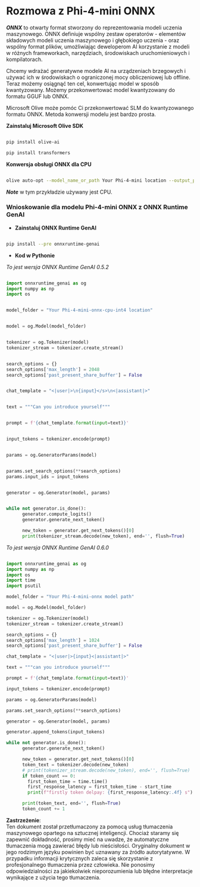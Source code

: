 # **Rozmowa z Phi-4-mini ONNX**

***ONNX*** to otwarty format stworzony do reprezentowania modeli uczenia maszynowego. ONNX definiuje wspólny zestaw operatorów - elementów składowych modeli uczenia maszynowego i głębokiego uczenia - oraz wspólny format plików, umożliwiając deweloperom AI korzystanie z modeli w różnych frameworkach, narzędziach, środowiskach uruchomieniowych i kompilatorach.

Chcemy wdrażać generatywne modele AI na urządzeniach brzegowych i używać ich w środowiskach o ograniczonej mocy obliczeniowej lub offline. Teraz możemy osiągnąć ten cel, konwertując model w sposób kwantyzowany. Możemy przekonwertować model kwantyzowany do formatu GGUF lub ONNX.

Microsoft Olive może pomóc Ci przekonwertować SLM do kwantyzowanego formatu ONNX. Metoda konwersji modelu jest bardzo prosta.

**Zainstaluj Microsoft Olive SDK**

```bash

pip install olive-ai

pip install transformers

```

**Konwersja obsługi ONNX dla CPU**

```bash

olive auto-opt --model_name_or_path Your Phi-4-mini location --output_path Your onnx ouput location --device cpu --provider CPUExecutionProvider --precision int4 --use_model_builder --log_level 1

```

***Note*** w tym przykładzie używany jest CPU.

### **Wnioskowanie dla modelu Phi-4-mini ONNX z ONNX Runtime GenAI**

- **Zainstaluj ONNX Runtime GenAI**

```bash

pip install --pre onnxruntime-genai

```

- **Kod w Pythonie**

*To jest wersja ONNX Runtime GenAI 0.5.2*

```python

import onnxruntime_genai as og
import numpy as np
import os


model_folder = "Your Phi-4-mini-onnx-cpu-int4 location"


model = og.Model(model_folder)


tokenizer = og.Tokenizer(model)
tokenizer_stream = tokenizer.create_stream()


search_options = {}
search_options['max_length'] = 2048
search_options['past_present_share_buffer'] = False


chat_template = "<|user|>\n{input}</s>\n<|assistant|>"


text = """Can you introduce yourself"""


prompt = f'{chat_template.format(input=text)}'


input_tokens = tokenizer.encode(prompt)


params = og.GeneratorParams(model)


params.set_search_options(**search_options)
params.input_ids = input_tokens


generator = og.Generator(model, params)


while not generator.is_done():
      generator.compute_logits()
      generator.generate_next_token()

      new_token = generator.get_next_tokens()[0]
      print(tokenizer_stream.decode(new_token), end='', flush=True)

```

*To jest wersja ONNX Runtime GenAI 0.6.0*

```python

import onnxruntime_genai as og
import numpy as np
import os
import time
import psutil

model_folder = "Your Phi-4-mini-onnx model path"

model = og.Model(model_folder)

tokenizer = og.Tokenizer(model)
tokenizer_stream = tokenizer.create_stream()

search_options = {}
search_options['max_length'] = 1024
search_options['past_present_share_buffer'] = False

chat_template = "<|user|>{input}<|assistant|>"

text = """can you introduce yourself"""

prompt = f'{chat_template.format(input=text)}'

input_tokens = tokenizer.encode(prompt)

params = og.GeneratorParams(model)

params.set_search_options(**search_options)

generator = og.Generator(model, params)

generator.append_tokens(input_tokens)

while not generator.is_done():
      generator.generate_next_token()

      new_token = generator.get_next_tokens()[0]
      token_text = tokenizer.decode(new_token)
      # print(tokenizer_stream.decode(new_token), end='', flush=True)
      if token_count == 0:
        first_token_time = time.time()
        first_response_latency = first_token_time - start_time
        print(f"firstly token delpay: {first_response_latency:.4f} s")

      print(token_text, end='', flush=True)
      token_count += 1

```

**Zastrzeżenie**:  
Ten dokument został przetłumaczony za pomocą usług tłumaczenia maszynowego opartego na sztucznej inteligencji. Chociaż staramy się zapewnić dokładność, prosimy mieć na uwadze, że automatyczne tłumaczenia mogą zawierać błędy lub nieścisłości. Oryginalny dokument w jego rodzimym języku powinien być uznawany za źródło autorytatywne. W przypadku informacji krytycznych zaleca się skorzystanie z profesjonalnego tłumaczenia przez człowieka. Nie ponosimy odpowiedzialności za jakiekolwiek nieporozumienia lub błędne interpretacje wynikające z użycia tego tłumaczenia.